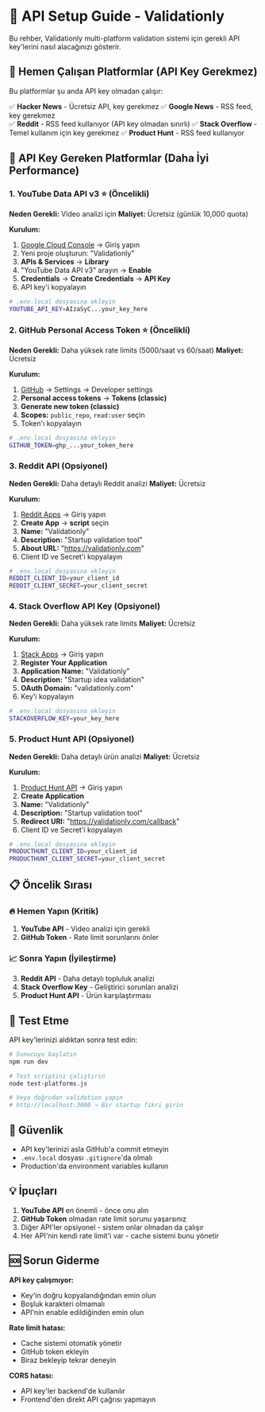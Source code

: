 # 🔑 API Setup Guide - Validationly

Bu rehber, Validationly multi-platform validation sistemi için gerekli API key'lerini nasıl alacağınızı gösterir.

## 🚀 Hemen Çalışan Platformlar (API Key Gerekmez)

Bu platformlar şu anda API key olmadan çalışır:

✅ **Hacker News** - Ücretsiz API, key gerekmez
✅ **Google News** - RSS feed, key gerekmez  
✅ **Reddit** - RSS feed kullanıyor (API key olmadan sınırlı)
✅ **Stack Overflow** - Temel kullanım için key gerekmez
✅ **Product Hunt** - RSS feed kullanıyor

## 🔑 API Key Gereken Platformlar (Daha İyi Performance)

### 1. YouTube Data API v3 ⭐ (Öncelikli)

**Neden Gerekli:** Video analizi için
**Maliyet:** Ücretsiz (günlük 10,000 quota)

**Kurulum:**
1. [Google Cloud Console](https://console.cloud.google.com/) → Giriş yapın
2. Yeni proje oluşturun: "Validationly"
3. **APIs & Services** → **Library**
4. "YouTube Data API v3" arayın → **Enable**
5. **Credentials** → **Create Credentials** → **API Key**
6. API key'i kopyalayın

```bash
# .env.local dosyasına ekleyin
YOUTUBE_API_KEY=AIzaSyC...your_key_here
```

### 2. GitHub Personal Access Token ⭐ (Öncelikli)

**Neden Gerekli:** Daha yüksek rate limits (5000/saat vs 60/saat)
**Maliyet:** Ücretsiz

**Kurulum:**
1. [GitHub](https://github.com/settings/tokens) → Settings → Developer settings
2. **Personal access tokens** → **Tokens (classic)**
3. **Generate new token (classic)**
4. **Scopes:** `public_repo`, `read:user` seçin
5. Token'ı kopyalayın

```bash
# .env.local dosyasına ekleyin
GITHUB_TOKEN=ghp_...your_token_here
```

### 3. Reddit API (Opsiyonel)

**Neden Gerekli:** Daha detaylı Reddit analizi
**Maliyet:** Ücretsiz

**Kurulum:**
1. [Reddit Apps](https://www.reddit.com/prefs/apps) → Giriş yapın
2. **Create App** → **script** seçin
3. **Name:** "Validationly"
4. **Description:** "Startup validation tool"
5. **About URL:** "https://validationly.com"
6. Client ID ve Secret'i kopyalayın

```bash
# .env.local dosyasına ekleyin
REDDIT_CLIENT_ID=your_client_id
REDDIT_CLIENT_SECRET=your_client_secret
```

### 4. Stack Overflow API Key (Opsiyonel)

**Neden Gerekli:** Daha yüksek rate limits
**Maliyet:** Ücretsiz

**Kurulum:**
1. [Stack Apps](https://stackapps.com/apps/oauth/register) → Giriş yapın
2. **Register Your Application**
3. **Application Name:** "Validationly"
4. **Description:** "Startup idea validation"
5. **OAuth Domain:** "validationly.com"
6. Key'i kopyalayın

```bash
# .env.local dosyasına ekleyin
STACKOVERFLOW_KEY=your_key_here
```

### 5. Product Hunt API (Opsiyonel)

**Neden Gerekli:** Daha detaylı ürün analizi
**Maliyet:** Ücretsiz

**Kurulum:**
1. [Product Hunt API](https://api.producthunt.com/v2/oauth/applications) → Giriş yapın
2. **Create Application**
3. **Name:** "Validationly"
4. **Description:** "Startup validation tool"
5. **Redirect URI:** "https://validationly.com/callback"
6. Client ID ve Secret'i kopyalayın

```bash
# .env.local dosyasına ekleyin
PRODUCTHUNT_CLIENT_ID=your_client_id
PRODUCTHUNT_CLIENT_SECRET=your_client_secret
```

## 📋 Öncelik Sırası

### 🔥 Hemen Yapın (Kritik)
1. **YouTube API** - Video analizi için gerekli
2. **GitHub Token** - Rate limit sorunlarını önler

### 📈 Sonra Yapın (İyileştirme)
3. **Reddit API** - Daha detaylı topluluk analizi
4. **Stack Overflow Key** - Geliştirici sorunları analizi
5. **Product Hunt API** - Ürün karşılaştırması

## 🧪 Test Etme

API key'lerinizi aldıktan sonra test edin:

```bash
# Sunucuyu başlatın
npm run dev

# Test scriptini çalıştırın
node test-platforms.js

# Veya doğrudan validation yapın
# http://localhost:3000 → Bir startup fikri girin
```

## 🚨 Güvenlik

- API key'lerinizi asla GitHub'a commit etmeyin
- `.env.local` dosyası `.gitignore`'da olmalı
- Production'da environment variables kullanın

## 💡 İpuçları

1. **YouTube API** en önemli - önce onu alın
2. **GitHub Token** olmadan rate limit sorunu yaşarsınız
3. Diğer API'ler opsiyonel - sistem onlar olmadan da çalışır
4. Her API'nin kendi rate limit'i var - cache sistemi bunu yönetir

## 🆘 Sorun Giderme

**API key çalışmıyor:**
- Key'in doğru kopyalandığından emin olun
- Boşluk karakteri olmamalı
- API'nin enable edildiğinden emin olun

**Rate limit hatası:**
- Cache sistemi otomatik yönetir
- GitHub token ekleyin
- Biraz bekleyip tekrar deneyin

**CORS hatası:**
- API key'ler backend'de kullanılır
- Frontend'den direkt API çağrısı yapmayın